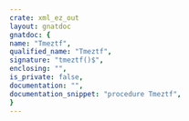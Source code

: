 ```yaml
---
crate: xml_ez_out
layout: gnatdoc
gnatdoc: {
name: "Tmeztf",
qualified_name: "Tmeztf",
signature: "tmeztf()$",
enclosing: "",
is_private: false,
documentation: "",
documentation_snippet: "procedure Tmeztf",
}
---
```

